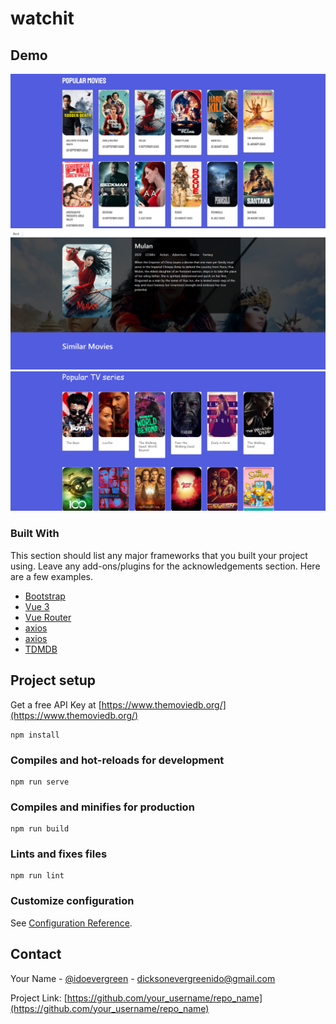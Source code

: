 # watchit

## Demo 
![](https://github.com/evergreen2001/Watchit/blob/main/docs/watchit-img.png)
![](https://github.com/evergreen2001/Watchit/blob/main/docs/watchit2.png)
![](https://github.com/evergreen2001/Watchit/blob/main/docs/watchit3.png)


### Built With
This section should list any major frameworks that you built your project using. Leave any add-ons/plugins for the acknowledgements section. Here are a few examples.
* [Bootstrap](https://getbootstrap.com)
* [Vue 3](https://vuejs.org/)
* [Vue Router](https://router.vuejs.org/)
* [axios](https://www.npmjs.com/package/axios)
* [axios](https://www.npmjs.com/package/axios)
* [TDMDB](https://developers.themoviedb.org/3/getting-started/introduction)




## Project setup

 Get a free API Key at [https://www.themoviedb.org/](https://www.themoviedb.org/)
```
npm install
```

### Compiles and hot-reloads for development
```
npm run serve
```

### Compiles and minifies for production
```
npm run build
```

### Lints and fixes files
```
npm run lint
```

### Customize configuration
See [Configuration Reference](https://cli.vuejs.org/config/).

## Contact

Your Name - [@idoevergreen](https://twitter.com/idoevergreen) - dicksonevergreenido@gmail.com

Project Link: [https://github.com/your_username/repo_name](https://github.com/your_username/repo_name)